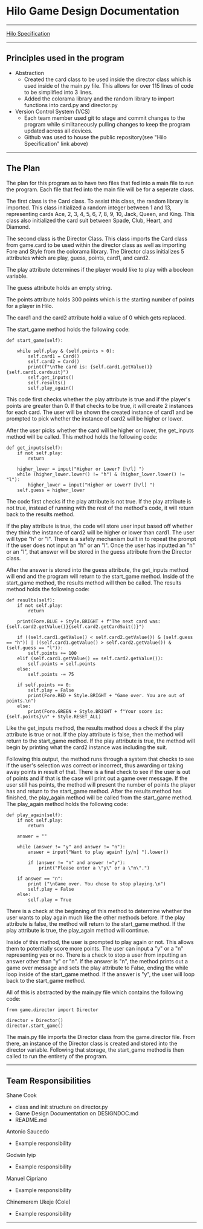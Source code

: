 # Hilo Game Design Documentation
---
[Hilo Specification](https://byui-cse.github.io/cse210-course-competency/abstraction/materials/hilo-specification.html)

---
## Principles used in the program
* Abstraction
  * Created the card class to be used inside the director class which is used inside of the main.py file. This allows for over 115 lines of code to be simplified into 3 lines.
  * Added the colorama library and the random library to import functions into card.py and director.py
* Version Control System (VCS)
  * Each team member used git to stage and commit changes to the program while similtaneously pulling changes to keep the program updated across all devices.
  * Github was used to house the public repository(see "Hilo Specification" link above)
---
## The Plan
The plan for this program as to have two files that fed into a main file to run the program. Each file that fed into the main file will be for a seperate class.

The first class is the Card class. To assist this class, the random library is imported. This class initialized a random integer between 1 and 13, representing cards Ace, 2, 3, 4, 5, 6, 7, 8, 9, 10, Jack, Queen, and King. This class also initialized the card suit between Spade, Club, Heart, and Diamond.

The second class is the Director Class. This class imports the Card class from game.card to be used within the director class as well as importing Fore and Style from the colorama library. The Director class initializes 5 attributes which are play, guess, points, card1, and card2.

The play attribute determines if the player would like to play with a booleon variable.

The guess attribute holds an empty string.

The points attribute holds 300 points which is the starting number of points for a player in Hilo.

The card1 and the card2 attribute hold a value of 0 which gets replaced.

The start_game method holds the following code:



    def start_game(self):
        
        while self.play & (self.points > 0):
            self.card1 = Card()
            self.card2 = Card()
            print(f"\nThe card is: {self.card1.getValue()}{self.card1.cardsuit}")
            self.get_inputs()
            self.results()
            self.play_again()


This code first checks whether the play attribute is true and if the player's points are greater than 0. If that checks to be true, it will create 2 instances for each card. The user will be shown the created instance of card1 and be prompted to pick whether the instance of card2 will be higher or lower.

After the user picks whether the card will be higher or lower, the get_inputs method will be called. This method holds the following code:

    def get_inputs(self):
        if not self.play:
            return

        higher_lower = input("Higher or Lower? [h/l] ")
        while (higher_lower.lower() != "h") & (higher_lower.lower() != "l"):
            higher_lower = input("Higher or Lower? [h/l] ")
        self.guess = higher_lower

The code first checks if the play attribute is not true. If the play attribute is not true, instead of running with the rest of the method's code, it will return back to the results method.

If the play attribute is true, the code will store user input based off whether they think the instance of card2 will be higher or lower than card1. The user will type "h" or "l". There is a safety mechanism built in to repeat the prompt if the user does not input an "h" or an "l". Once the user has inputted an "h" or an "l", that answer will be stored in the guess attribute from the Director class.

After the answer is stored into the guess attribute, the get_inputs method will end and the program will return to the start_game method. Inside of the start_game method, the results method will then be called. The results method holds the following code:

    def results(self):
        if not self.play:
            return

        print(Fore.BLUE + Style.BRIGHT + f"The next card was: {self.card2.getValue()}{self.card2.getCardSuit()}")

        if ((self.card1.getValue() < self.card2.getValue()) & (self.guess == "h")) | ((self.card1.getValue() > self.card2.getValue()) & (self.guess == "l")):
            self.points += 100
        elif (self.card1.getValue() == self.card2.getValue()):
            self.points = self.points
        else:
            self.points -= 75

        if self.points <= 0:
            self.play = False
            print(Fore.RED + Style.BRIGHT + "Game over. You are out of points.\n")
        else:
            print(Fore.GREEN + Style.BRIGHT + f"Your score is: {self.points}\n" + Style.RESET_ALL)

Like the get_inputs method, the results method does a check if the play attribute is true or not. If the play attribute is false, then the method will return to the start_game method. If the play attribute is true, the method will begin by printing what the card2 instance was including the suit.

Following this output, the method runs through a system that checks to see if the user's selection was correct or incorrect, thus awarding or taking away points in result of that. There is a final check to see if the user is out of points and if that is the case will print out a game over message. If the user still has points, the method will present the number of points the player has and return to the start_game method. After the results method has finished, the play_again method will be called from the start_game method. The play_again method holds the following code:

    def play_again(self):
        if not self.play:
            return

        answer = ""

        while (answer != "y" and answer != "n"):
            answer = input("Want to play again? [y/n] ").lower()

            if (answer != "n" and answer !="y"):
                print("Please enter a \"y\" or a \"n\".")

        if answer == "n":
            print ("\nGame over. You chose to stop playing.\n")
            self.play = False
        else:
            self.play = True

There is a check at the beginning of this method to determine whether the user wants to play again much like the other methods before. If the play attribute is false, the method will return to the start_game method. If the play attribute is true, the play_again method will continue.

Inside of this method, the user is prompted to play again or not. This allows them to potentially score more points. The user can input a "y" or a "n" representing yes or no. There is a check to stop a user from inputting an answer other than "y" or "n". If the answer is "n", the method prints out a game over message and sets the play attribute to False, ending the while loop inside of the start_game method. If the answer is "y", the user will loop back to the start_game method.

All of this is abstracted by the main.py file which contains the following code:


    from game.director import Director

    director = Director()
    director.start_game()

The main.py file imports the Director class from the game.director file. From there, an instance of the Director class is created and stored into the director variable. Following that storage, the start_game method is then called to run the entirety of the program.

---
## Team Responsibilities
Shane Cook
* class and init structure on director.py
* Game Design Documentation on DESIGNDOC.md
* README.md

Antonio Saucedo
* Example responsibility


Godwin Iyip
* Example responsibility


Manuel Cipriano
* Example responsibility


Chinemerem Ukeje (Cole)
* Example responsibility

---